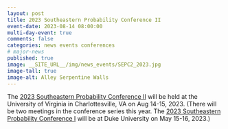 ```yaml
---
layout: post
title: 2023 Southeastern Probability Conference II
event-date: 2023-08-14 08:00:00
multi-day-event: true
comments: false
categories: news events conferences
# major-news
published: true
image: __SITE_URL__/img/news_events/SEPC2_2023.jpg
image-tall: true
image-alt: Alley Serpentine Walls
---
```


The [2023 Southeastern Probability Conference II](https://sites.google.com/view/sepc2023ii/sepc-2023-ii) will be held at the University of Virginia in Charlottesville, VA on Aug 14-15, 2023.
(There will be two meetings in the conference series this year. The [2023 Southeastern Probability Conference I](https://services.math.duke.edu/~rtd/SEPC2023/SEPC2023.html) will be at Duke University on May 15-16, 2023.)

<!--more-->
